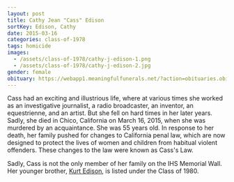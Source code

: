 ```yaml
---
layout: post
title: Cathy Jean "Cass" Edison
sortKey: Edison, Cathy
date: 2015-03-16
categories: class-of-1978
tags: homicide
images:
  - /assets/class-of-1978/cathy-j-edison-1.png
  - /assets/class-of-1978/cathy-j-edison-2.jpg
gender: female
obituary: https://webapp1.meaningfulfunerals.net/?action=obituaries.obit_view&o_id=3058310&fh_id=11360
---
```

Cass had an exciting and illustrious life, where at various times she worked as an investigative journalist, a radio broadcaster, an inventor, an equestrienne, and an artist. But she fell on hard times in her later years. Sadly, she died in Chico, California on March 16, 2015, when she was murdered by an acquaintance. She was 55 years old. In response to her death, her family pushed for changes to California penal law, which are now designed to protect the lives of women and children from habitual violent offenders. These changes to the law were known as Cass's Law.

Sadly, Cass is not the only member of her family on the IHS Memorial Wall. Her younger brother, [Kurt Edison](https://ihsmemorial.org/class-of-1980/kirk-william-edison/), is listed under the Class of 1980.
